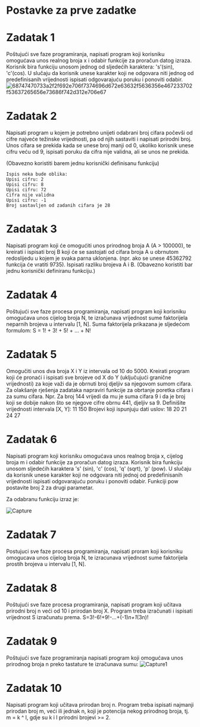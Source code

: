 # Postavke za prve zadatke

# Zadatak 1

Poštujući sve faze programiranja, napisati program koji korisniku omogućava unos realnog broja x i odabir funkcije za proračun datog izraza.
Korisnik bira funkciju unosom jednog od sljedećih karaktera: 's'(sin), 'c'(cos). 
U slučaju da korisnik unese karakter koji ne odgovara niti jednog od predefinisanih vrijednosti ispisati odgovarajuću poruku i ponoviti odabir.
![68747470733a2f2f692e706f7374696d672e63632f5636356e467233702f53637265656e73686f742d312e706e67](https://user-images.githubusercontent.com/77838860/115934509-72502400-a491-11eb-936d-2686099bcd38.png)

# Zadatak 2
Napisati program u kojem je potrebno unijeti odabrani broj cifara počevši od cifre najveće težinske vrijednosti, 
pa od njih sastaviti i napisati prirodni broj. Unos cifara se prekida kada se unese broj manji od 0, ukoliko korisnik unese cifru veću od 9, ispisati poruku da cifra nije validna, ali se unos ne prekida.

(Obavezno koristiti barem jednu korisnički definisanu funkciju)
```
Ispis neka bude oblika:
Upisi cifru: 2
Upisi cifru: 8
Upisi cifru: 72
Cifra nije validna
Upisi cifru: -1
Broj sastavljen od zadanih cifara je 28
```

# Zadatak 3
Napisati program koji će omogućiti unos prirodnog broja A (A > 100000),
te kreirati i ispisati broj B koji će se sastojati od cifara broja A u obrnutom redoslijedu u kojem je svaka parna uklonjena.
(npr. ako se unese 45362792 funkcija će vratiti 9735). Ispisati razliku brojeva A i B.
(Obavezno koristiti bar jednu korisnički definiranu funkciju.)

# Zadatak 4
Poštujući sve faze procesa programiranja, napisati program koji korisniku omogućava unos cijelog broja N, te izračunava vrijednost sume faktorijela neparnih brojeva u intervalu [1, N]. 
Suma faktorijela prikazana je sljedećom formulom: S = 1! + 3! + 5! + ... + N!

# Zadatak 5
Omogučiti unos dva broja X i Y iz intervala od 10 do 5000.
Kreirati program koji će pronaći i ispisati sve brojeve od X do Y (uključujući granične vrijednosti) za koje važi da je obrnuti broj djeljiv sa njegovom sumom cifara. 
Za olakšanje rješenja zadataka napraviri funkcije za obrtanje poretka cifara i za sumu cifara. 
Npr. Za broj 144 vrijedi da mu je suma cifara 9 i da je broj koji se dobije nakon što se njegove cifre obrnu 441, djeljiv sa 9.
Definišite vrijednosti intervala [X, Y]: 11 150 Brojevi koji ispunjuju dati uslov: 18 20 21 24 27

# Zadatak 6
Napisati program koji korisniku omogućava unos realnog broja x, cijelog broja m i odabir funkcije za proračun datog izraza. Korisnik bira funkciju unosom sljedećih karaktera 's' (sin), 'c' (cos), 'q' (sqrt), 'p' (pow). U slučaju da korisnik unese karakter koji ne odgovara niti jednoj od predefinisanih vrijednosti ispisati odgovarajuću poruku i ponoviti odabir. Funkciji pow postavite broj 2 za drugi parametar.

Za odabranu funkciju izraz je:

![Capture](https://user-images.githubusercontent.com/77838860/115951299-4f009580-a4e0-11eb-974b-debf0bbdc2f0.PNG)

# Zadatak 7
Postujuci sve faze procesa programiranja, napisati proram koji korisniku omogucava unos cijelog broja N, te izracunava vrijednost sume faktorijela prostih brojeva u intervalu [1, N].

# Zadatak 8
Poštujući sve faze procesa programiranja, napisati program koji učitava prirodni broj n veći od 10 i prirodan broj X. 
Program treba izračunati i ispisati vrijednost S izračunatu prema.
S=3!-6!+9!-...+(-1)*n+1*(3n)!

# Zadatak 9
Poštujući sve faze programiranja napisati program koji omogućava unos prirodnog broja n preko tastature te izračunava sumu:
![Capture1](https://user-images.githubusercontent.com/77838860/115951425-f251aa80-a4e0-11eb-97ad-756e2b686ed8.PNG)

# Zadatak 10
Napisati program koji učitava prirodan broj n. 
Program treba ispisati najmanji prirodan broj m, veći ili jednak n, koji je potencija nekog prirodnog broja, tj. m = k ^ l, gdje su k i l prirodni brojevi >= 2.
